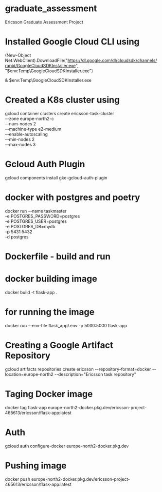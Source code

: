 # graduate_assessment
Ericsson Graduate Assessment Project


# Installed Google Cloud CLI using

(New-Object Net.WebClient).DownloadFile("https://dl.google.com/dl/cloudsdk/channels/rapid/GoogleCloudSDKInstaller.exe", "$env:Temp\GoogleCloudSDKInstaller.exe")

& $env:Temp\GoogleCloudSDKInstaller.exe


# Created a K8s cluster using
gcloud container clusters create ericsson-task-cluster \
    --zone europe-north2-c \
    --num-nodes 2 \
    --machine-type e2-medium \
    --enable-autoscaling \
    --min-nodes 2 \
    --max-nodes 3

# Gcloud Auth Plugin
gcloud components install gke-gcloud-auth-plugin



# docker with postgres and poetry
docker run --name taskmaster \
  -e POSTGRES_PASSWORD=postgres \
  -e POSTGRES_USER=postgres \
  -e POSTGRES_DB=mydb \
  -p 5431:5432 \
  -d postgres


# Dockerfile - build and run

# docker building image
docker build -t flask-app .

# for running the image
docker run --env-file flask_app/.env -p 5000:5000 flask-app





# Creating a Google Artifact Repository

gcloud artifacts repositories create ericsson --repository-format=docker --location=europe-north2 --description="Ericsson task repository"

# Taging Docker image
docker tag flask-app europe-north2-docker.pkg.dev/ericsson-project-465613/ericsson/flask-app:latest

# Auth
gcloud auth configure-docker europe-north2-docker.pkg.dev

# Pushing image
docker push europe-north2-docker.pkg.dev/ericsson-project-465613/ericsson/flask-app:latest